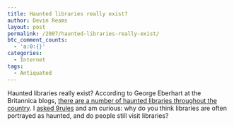 ```yaml
---
title: Haunted libraries really exist?
author: Devin Reams
layout: post
permalink: /2007/haunted-libraries-really-exist/
btc_comment_counts:
  - 'a:0:{}'
categories:
  - Internet
tags:
  - Antiquated
---
```

Haunted libraries really exist? According to George Eberhart at the Britannica blogs, [there are a number of haunted libraries throughout the country][1]. I [asked 9rules][2] and am curious: why do you think libraries are often portrayed as haunted, and do people still visit libraries?

 [1]: http://blogs.britannica.com/blog/main/2007/09/haunted-libraries-in-the-us-alabama-dc/
 [2]: http://9rules.com/Education/notes/7251/